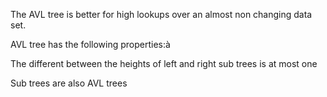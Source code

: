 The AVL tree is better for high lookups over an almost non changing data set.

 AVL tree has the following properties:à

The different between the heights of left and right sub trees is at most one


Sub trees are also AVL trees
